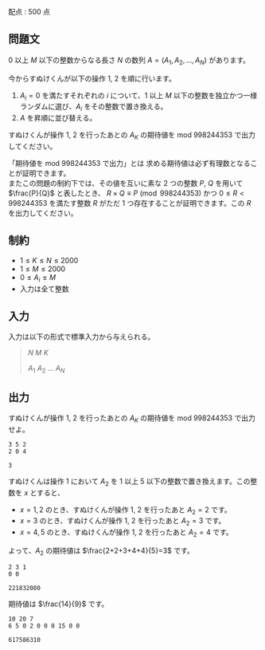 配点 : $500$ 点

## 問題文

$0$ 以上 $M$ 以下の整数からなる長さ $N$ の数列 $A=(A_1,A_2,\dots,A_N)$ があります。

今からすぬけくんが以下の操作 1, 2 を順に行います。

1. $A_i=0$ を満たすそれぞれの $i$ について、$1$ 以上 $M$ 以下の整数を独立かつ一様ランダムに選び、$A_i$ をその整数で置き換える。
2. $A$ を昇順に並び替える。

すぬけくんが操作 1, 2 を行ったあとの $A_K$ の期待値を $\text{mod } 998244353$ で出力してください。

「期待値を $\text{mod } 998244353$ で出力」とは
求める期待値は必ず有理数となることが証明できます。  
またこの問題の制約下では、その値を互いに素な $2$ つの整数 $P$, $Q$ を用いて $\frac{P}{Q}$ と表したとき、
$R \times Q \equiv P\pmod{998244353}$ かつ $0 \leq R \lt 998244353$ を満たす整数 $R$ がただ $1$ つ存在することが証明できます。この $R$ を出力してください。

## 制約

- $1\leq K \leq N \leq 2000$
- $1\leq M \leq 2000$
- $0\leq A_i \leq M$
- 入力は全て整数

## 入力

入力は以下の形式で標準入力から与えられる。

> $N$ $M$ $K$
> 
> $A_1$ $A_2$ $\dots$ $A_N$

## 出力

すぬけくんが操作 1, 2 を行ったあとの $A_K$ の期待値を $\text{mod } 998244353$ で出力せよ。

```input1
3 5 2
2 0 4
```

```output1
3
```

すぬけくんは操作 1 において $A_2$ を $1$ 以上 $5$ 以下の整数で置き換えます。この整数を $x$ とすると、

- $x=1,2$ のとき、すぬけくんが操作 1, 2 を行ったあと $A_2=2$ です。
- $x=3$ のとき、すぬけくんが操作 1, 2 を行ったあと $A_2=3$ です。
- $x=4,5$ のとき、すぬけくんが操作 1, 2 を行ったあと $A_2=4$ です。

よって、$A_2$ の期待値は $\frac{2+2+3+4+4}{5}=3$ です。

```input2
2 3 1
0 0
```

```output2
221832080
```

期待値は $\frac{14}{9}$ です。

```input3
10 20 7
6 5 0 2 0 0 0 15 0 0
```

```output3
617586310
```